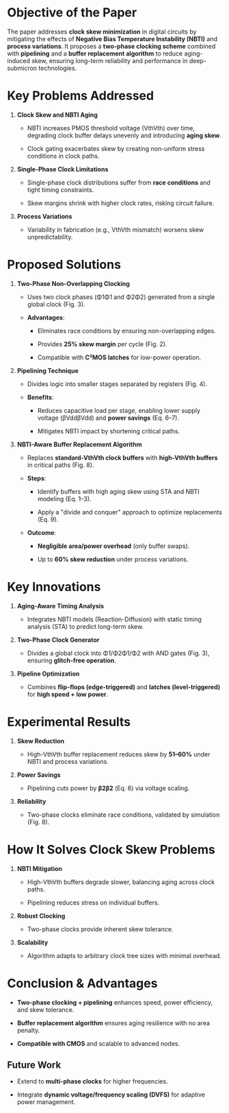 
# Objective of the Paper

The paper addresses **clock skew minimization** in digital circuits by mitigating the effects of **Negative Bias Temperature Instability (NBTI)** and **process variations**. It proposes a **two-phase clocking scheme** combined with **pipelining** and a **buffer replacement algorithm** to reduce aging-induced skew, ensuring long-term reliability and performance in deep-submicron technologies.

# Key Problems Addressed

1. **Clock Skew and NBTI Aging**
    
    - NBTI increases PMOS threshold voltage (VthVth​) over time, degrading clock buffer delays unevenly and introducing **aging skew**.
        
    - Clock gating exacerbates skew by creating non-uniform stress conditions in clock paths.
        
2. **Single-Phase Clock Limitations**
    
    - Single-phase clock distributions suffer from **race conditions** and tight timing constraints.
        
    - Skew margins shrink with higher clock rates, risking circuit failure.
        
3. **Process Variations**
    
    - Variability in fabrication (e.g., VthVth​ mismatch) worsens skew unpredictability.
# Proposed Solutions

1. **Two-Phase Non-Overlapping Clocking**
    
    - Uses two clock phases (Φ1Φ1​ and Φ2Φ2​) generated from a single global clock (Fig. 3).
        
    - **Advantages**:
        
        - Eliminates race conditions by ensuring non-overlapping edges.
            
        - Provides **25% skew margin** per cycle (Fig. 2).
            
        - Compatible with **C²MOS latches** for low-power operation.
            
2. **Pipelining Technique**
    
    - Divides logic into smaller stages separated by registers (Fig. 4).
        
    - **Benefits**:
        
        - Reduces capacitive load per stage, enabling lower supply voltage (βVddβVdd​) and **power savings** (Eq. 6–7).
            
        - Mitigates NBTI impact by shortening critical paths.
            
3. **NBTI-Aware Buffer Replacement Algorithm**
    
    - Replaces **standard-VthVth​ clock buffers** with **high-VthVth​ buffers** in critical paths (Fig. 8).
        
    - **Steps**:
        
        - Identify buffers with high aging skew using STA and NBTI modeling (Eq. 1–3).
            
        - Apply a "divide and conquer" approach to optimize replacements (Eq. 9).
            
    - **Outcome**:
        
        - **Negligible area/power overhead** (only buffer swaps).
            
        - Up to **60% skew reduction** under process variations.
# Key Innovations

1. **Aging-Aware Timing Analysis**
    
    - Integrates NBTI models (Reaction-Diffusion) with static timing analysis (STA) to predict long-term skew.
        
2. **Two-Phase Clock Generator**
    
    - Divides a global clock into Φ1/Φ2Φ1​/Φ2​ with AND gates (Fig. 3), ensuring **glitch-free operation**.
        
3. **Pipeline Optimization**
    
    - Combines **flip-flops (edge-triggered)** and **latches (level-triggered)** for **high speed + low power**.
# Experimental Results

1. **Skew Reduction**
    
    - High-VthVth​ buffer replacement reduces skew by **51–60%** under NBTI and process variations.
        
2. **Power Savings**
    
    - Pipelining cuts power by **β2β2** (Eq. 6) via voltage scaling.
        
3. **Reliability**
    
    - Two-phase clocks eliminate race conditions, validated by simulation (Fig. 8).

# How It Solves Clock Skew Problems

1. **NBTI Mitigation**
    
    - High-VthVth​ buffers degrade slower, balancing aging across clock paths.
        
    - Pipelining reduces stress on individual buffers.
        
2. **Robust Clocking**
    
    - Two-phase clocks provide inherent skew tolerance.
        
3. **Scalability**
    
    - Algorithm adapts to arbitrary clock tree sizes with minimal overhead.

# Conclusion & Advantages

- **Two-phase clocking + pipelining** enhances speed, power efficiency, and skew tolerance.
    
- **Buffer replacement algorithm** ensures aging resilience with no area penalty.
    
- **Compatible with CMOS** and scalable to advanced nodes.
    

## Future Work

- Extend to **multi-phase clocks** for higher frequencies.
    
- Integrate **dynamic voltage/frequency scaling (DVFS)** for adaptive power management.